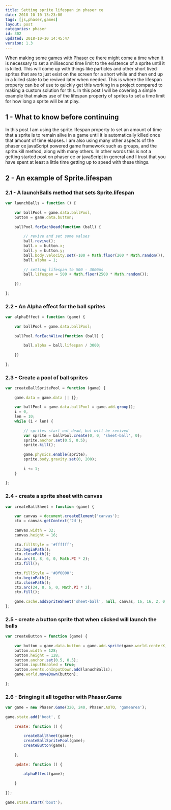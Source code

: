 ```yaml
---
title: Setting sprite lifespan in phaser ce
date: 2018-10-10 13:23:00
tags: [js,phaser,games]
layout: post
categories: phaser
id: 302
updated: 2018-10-10 14:45:47
version: 1.3
---
```


When making some games with [Phaser ce](https://photonstorm.github.io/phaser-ce/) there might come a time when it is necessary to set a millisecond time limit to the existence of a sprite until it is killed. This will come up with things like particles and other short lived sprites that are to just exist on the screen for a short while and then end up in a killed state to be revived later when needed. This is where the lifespan property can be of use to quickly get this working in a project compared to making a custom solution for this. In this post I will be covering a simple example that makes use of the lifespan property of sprites to set a time limit for how long a sprite will be at play.

<!-- more -->

## 1 - What to know before continuing

In this post I am using the sprite.lifespan property to set an amount of time that a sprite is to remain alive in a game until it is automatically killed once that amount of time elapses. I am also using many other aspects of the phaser ce javaScript powered game framework such as groups, and the sprite.kill method, along with many others. In other words this is not a getting started post on phaser ce or javaScript in general and I trust that you have spent at least a little time getting up to speed with these things.

## 2 - An example of Sprite.lifespan


### 2.1 - A launchBalls method that sets Sprite.lifespan

```js
var launchBalls = function () {
 
    var ballPool = game.data.ballPool,
    button = game.data.button;
 
    ballPool.forEachDead(function (ball) {
 
        // revive and set some values
        ball.revive();
        ball.x = button.x;
        ball.y = button.y;
        ball.body.velocity.set(-100 + Math.floor(200 * Math.random()), Math.floor(-50 - 150 * Math.random()));
        ball.alpha = 1;
 
        // setting lifespan to 500 - 3000ms
        ball.lifespan = 500 + Math.floor(2500 * Math.random());
 
    });
 
};
```

### 2.2 - An Alpha effect for the ball sprites

```js
var alphaEffect = function (game) {
 
    var ballPool = game.data.ballPool;
 
    ballPool.forEachAlive(function (ball) {
 
        ball.alpha = ball.lifespan / 3000;
 
    })
 
};
```

### 2.3 - Create a pool of ball sprites

```js
var createBallSpritePool = function (game) {
 
    game.data = game.data || {};
 
    var ballPool = game.data.ballPool = game.add.group();
    i = 0,
    len = 10;
    while (i < len) {
 
        // sprites start out dead, but will be revived
        var sprite = ballPool.create(0, 0, 'sheet-ball', 0);
        sprite.anchor.set(0.5, 0.5);
        sprite.kill();
 
        game.physics.enable(sprite);
        sprite.body.gravity.set(0, 200);
 
        i += 1;
    }
 
};
```

### 2.4 - create a sprite sheet with canvas

```js
var createBallSheet = function (game) {
 
    var canvas = document.createElement('canvas');
    ctx = canvas.getContext('2d');
 
    canvas.width = 32;
    canvas.height = 16;
 
    ctx.fillStyle = '#ffffff';
    ctx.beginPath();
    ctx.closePath();
    ctx.arc(8, 8, 6, 0, Math.PI * 2);
    ctx.fill();
 
    ctx.fillStyle = '#8f0000';
    ctx.beginPath();
    ctx.closePath();
    ctx.arc(24, 8, 6, 0, Math.PI * 2);
    ctx.fill();
 
    game.cache.addSpriteSheet('sheet-ball', null, canvas, 16, 16, 2, 0, 0);
};
```

### 2.5 - create a button sprite that when clicked will launch the balls

```js
var createButton = function (game) {
 
    var button = game.data.button = game.add.sprite(game.world.centerX, game.world.centerY, 'sheet-ball', 1);
    button.width = 128;
    button.height = 128;
    button.anchor.set(0.5, 0.5);
    button.inputEnabled = true;
    button.events.onInputDown.add(lanuchBalls);
    game.world.moveDown(button);
 
};
```

### 2.6 - Bringing it all together with Phaser.Game

```js
var game = new Phaser.Game(320, 240, Phaser.AUTO, 'gamearea');
 
game.state.add('boot', {
 
    create: function () {
 
        createBallSheet(game);
        createBallSpritePool(game);
        createButton(game);
 
    },
 
    update: function () {
 
        alphaEffect(game);
 
    }
 
});
 
game.state.start('boot');
```